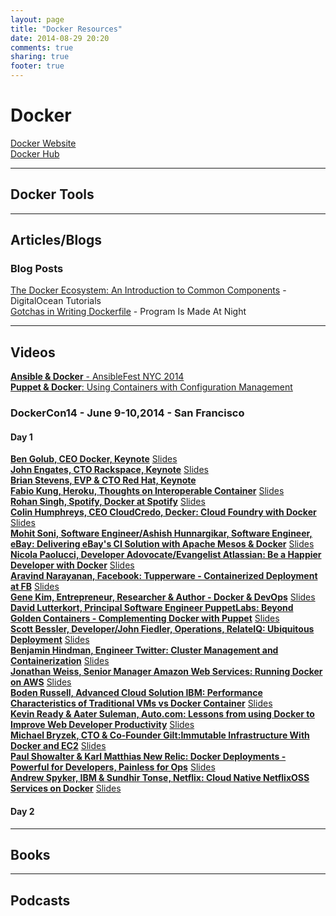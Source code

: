 ```yaml
---
layout: page
title: "Docker Resources"
date: 2014-08-29 20:20
comments: true
sharing: true
footer: true
---
```


# Docker

[Docker Website](http://www.docker.com)<br/>
[Docker Hub](https://registry.hub.docker.com/)

---

## Docker Tools

---

## Articles/Blogs

### Blog Posts
[The Docker Ecosystem: An Introduction to Common Components](https://www.digitalocean.com/community/tutorials/the-docker-ecosystem-an-introduction-to-common-components) - DigitalOcean Tutorials<br/>
[Gotchas in Writing Dockerfile](http://kimh.github.io/blog/en/docker/gotchas-in-writing-dockerfile-en/) - Program Is Made At Night

---

## Videos

[**Ansible &amp; Docker** - AnsibleFest NYC 2014](http://www.youtube.com/watch?v=oZ45v8AeE7k)<br/>
[**Puppet &amp; Docker**: Using Containers with Configuration Management](http://puppetlabs.com/webinars/puppet-docker-using-containers-configuration-management)

### __DockerCon14__ - June 9-10,2014 - San Francisco
#### Day 1
[**Ben Golub, CEO Docker, Keynote**](https://www.youtube.com/watch?v=bYiXrQWxIVg) [Slides](http://www.slideshare.net/dotCloud/docker-con-keynote-v11-1)<br/>
[**John Engates, CTO Rackspace, Keynote**](https://www.youtube.com/watch?v=TVAIZmWnI1c) [Slides](http://www.slideshare.net/dotCloud/john-engates-keynote-at-dockercon-14)<br/>
[**Brian Stevens, EVP &amp; CTO Red Hat, Keynote**](https://www.youtube.com/watch?v=ZcEEnCMAMvo)<br/> 
[**Fabio Kung, Heroku, Thoughts on Interoperable Container**](https://www.youtube.com/watch?v=mVPVpn44X74) [Slides](http://www.slideshare.net/fabiokung/dockercon-2014-thoughts-on-interoperable-containers)<br/>
[**Rohan Singh, Spotify, Docker at Spotify**](https://www.youtube.com/watch?v=Tlgoq9t95ew) [Slides](http://www.slideshare.net/rohanrsingh/docker-at-spotify)<br/>
[**Colin Humphreys, CEO CloudCredo, Decker: Cloud Foundry with Docker**](https://www.youtube.com/watch?v=tvAAC9xkRvs) [Slides](http://www.slideshare.net/Pivotal/colinhumphreys-cloudcredo140613155150phpapp01)<br/>
[**Mohit Soni, Software Engineer/Ashish Hunnargikar, Software Engineer, eBay: Delivering eBay's CI Solution with Apache Mesos & Docker**](https://www.youtube.com/watch?v=VZPbLUJnR68) [Slides](http://www.slideshare.net/ahunnargikar/docker-con-ebay)<br/>
[**Nicola Paolucci, Developer Adovocate/Evangelist Atlassian: Be a Happier Developer with Docker**](https://www.youtube.com/watch?v=XCVOxht34Hs) [Slides](http://www.slideshare.net/Docker/dockercon-beahappierdevwithdocker140613160957phpapp02-37589065)<br/>
[**Aravind Narayanan, Facebook: Tupperware - Containerized Deployment at FB**](https://www.youtube.com/watch?v=C_WuUgTqgOc) [Slides](http://www.slideshare.net/Docker/aravindnarayanan-facebook140613153626phpapp02-37588997)<br/>
[**Gene Kim, Entrepreneur, Researcher &amp; Author - Docker &amp; DevOps**](https://www.youtube.com/watch?v=SaHbtEeu37M) [Slides](http://www.slideshare.net/Docker/201406dockeranddevops40m-140613155907phpapp01-37588918)
[**David Lutterkort, Principal Software Engineer PuppetLabs: Beyond Golden Containers - Complementing Docker with Puppet**](https://www.youtube.com/watch?v=2BJsBzXJFK8) [Slides](http://www.slideshare.net/lutter/talk-35721609)<br/>
[**Scott Bessler, Developer/John Fiedler, Operations, RelateIQ: Ubiquitous Deployment**](https://www.youtube.com/watch?v=z9yNq-IjCcM) [Slides](http://www.slideshare.net/relateiq/dockercon-14)<br/>
[**Benjamin Hindman, Engineer Twitter: Cluster Management and Containerization**](https://www.youtube.com/watch?v=F1-UEIG7u5g) [Slides](http://www.slideshare.net/Docker/dockercon-benjaminhindman140613161347phpapp01-37589064)<br/>
[**Jonathan Weiss, Senior Manager Amazon Web Services: Running Docker on AWS**](https://www.youtube.com/watch?v=CBajQEu0jW8) [Slides](http://www.slideshare.net/jweiss/docker-on-aws-opsworks)<br/>
[**Boden Russell, Advanced Cloud Solution IBM: Performance Characteristics of Traditional VMs vs Docker Container**](https://www.youtube.com/watch?v=JHqM_5X3MBU) [Slides](http://www.slideshare.net/BodenRussell/performance-characteristics-of-traditional-v-ms-vs-docker-containers-dockercon14)<br/>
[**Kevin Ready &amp; Aater Suleman, Auto.com: Lessons from using Docker to Improve Web Developer Productivity**](https://www.youtube.com/watch?v=PBBUnNS4dRw) [Slides](http://www.slideshare.net/Flux7Labs/docker-con-lessons-from-using-docker-to-improve-web-developer-productivity-36261623)<br/>
[**Michael Bryzek, CTO &amp; Co-Founder Gilt:Immutable Infrastructure With Docker and EC2**](https://www.youtube.com/watch?v=GaHzdqFithc) [Slides](http://www.slideshare.net/dotCloud/michael-bryzek)<br/>
[**Paul Showalter &amp; Karl Matthias New Relic: Docker Deployments - Powerful for Developers, Painless for Ops**](https://www.youtube.com/watch?v=2CwtJlJYmW4) [Slides](http://www.slideshare.net/relistan/docker-at-new-relic)<br/>
[**Andrew Spyker, IBM & Sundhir Tonse, Netflix: Cloud Native NetflixOSS Services on Docker**](https://www.youtube.com/watch?v=Ca7HVPNsZN4) [Slides](http://www.slideshare.net/aspyker/ibm-cloud-nativenetflixossfinal)
#### Day 2
 
---

## Books

---

## Podcasts
